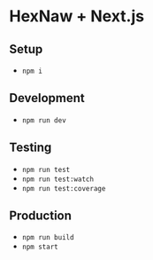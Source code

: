 # HexNaw + Next.js
## Setup
* `npm i`

## Development
* `npm run dev`

## Testing
* `npm run test`
* `npm run test:watch`
* `npm run test:coverage`

## Production
* `npm run build`
* `npm start`
